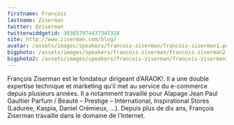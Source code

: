 ```yaml
---
firstname: François 
lastname: Ziserman
twitter: @ziserman
twitterwiddgetid: 303857974437347328
site: http://www.ziserman.com/blog/
avatar: /assets/images/speakers/francois-ziserman/francois-ziserman1.png
bigphoto: /assets/images/speakers/francois-ziserman/francois-ziserman2.png
bigphoto2: /assets/images/speakers/francois-ziserman/francois-ziserman3.png
---
```


François Ziserman est le fondateur dirigeant d’ARAOK!.
Il a une double expertise technique et marketing qu’il met au service du e-commerce depuis plusieurs années. Il a notamment travaillé pour Alapage Jean Paul Gaultier Parfum / Beauté – Prestige – International, Inspirational Stores (Ladurée, Kaspia, Daniel Crémieux, …).
Depuis plus de dix ans, François Ziserman travaille dans le domaine de l’Internet.


